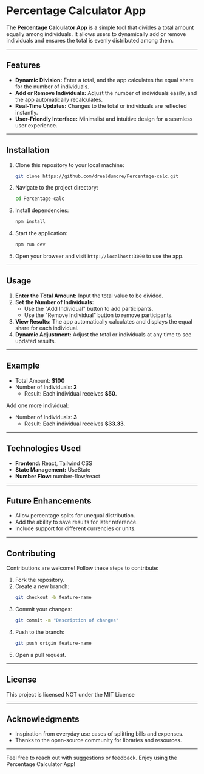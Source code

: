 
# Percentage Calculator App

The **Percentage Calculator App** is a simple tool that divides a total amount equally among individuals. It allows users to dynamically add or remove individuals and ensures the total is evenly distributed among them. 

---

## Features

- **Dynamic Division:** Enter a total, and the app calculates the equal share for the number of individuals.
- **Add or Remove Individuals:** Adjust the number of individuals easily, and the app automatically recalculates.
- **Real-Time Updates:** Changes to the total or individuals are reflected instantly.
- **User-Friendly Interface:** Minimalist and intuitive design for a seamless user experience.

---

## Installation

1. Clone this repository to your local machine:
   ```bash
   git clone https://github.com/drealdumore/Percentage-calc.git
   ```
2. Navigate to the project directory:
   ```bash
   cd Percentage-calc
   ```
3. Install dependencies:
   ```bash
   npm install
   ```
4. Start the application:
   ```bash
   npm run dev
   ```
5. Open your browser and visit `http://localhost:3000` to use the app.

---

## Usage

1. **Enter the Total Amount:** Input the total value to be divided.
2. **Set the Number of Individuals:**
   - Use the "Add Individual" button to add participants.
   - Use the "Remove Individual" button to remove participants.
3. **View Results:** The app automatically calculates and displays the equal share for each individual.
4. **Dynamic Adjustment:** Adjust the total or individuals at any time to see updated results.

---

## Example

- Total Amount: **$100**
- Number of Individuals: **2**
  - Result: Each individual receives **$50**.

Add one more individual:
- Number of Individuals: **3**
  - Result: Each individual receives **$33.33**.

---

## Technologies Used

- **Frontend:** React, Tailwind CSS
- **State Management:** UseState
- **Number Flow:** number-flow/react

---

## Future Enhancements

- Allow percentage splits for unequal distribution.
- Add the ability to save results for later reference.
- Include support for different currencies or units.

---

## Contributing

Contributions are welcome! Follow these steps to contribute:

1. Fork the repository.
2. Create a new branch:
   ```bash
   git checkout -b feature-name
   ```
3. Commit your changes:
   ```bash
   git commit -m "Description of changes"
   ```
4. Push to the branch:
   ```bash
   git push origin feature-name
   ```
5. Open a pull request.

---

## License

This project is licensed NOT under the MIT License

---

## Acknowledgments

- Inspiration from everyday use cases of splitting bills and expenses.
- Thanks to the open-source community for libraries and resources.

---

Feel free to reach out with suggestions or feedback. Enjoy using the Percentage Calculator App!

